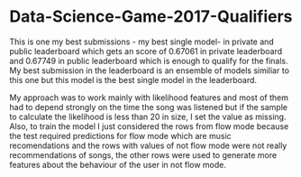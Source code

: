 # Data-Science-Game-2017-Qualifiers

This is one my best submissions - my best single model- in private and public leaderboard which gets an score of 0.67061 in private leaderboard and 0.67749 in public leaderboard which is enough to qualify for the finals. My best submission in the leaderboard is an ensemble of models similiar to this one but this model is the best single model in the leaderboard.

My approach was to work mainly with likelihood features and most of them had to depend strongly on the time the song was listened but if the sample to calculate the likelihood is less than 20 in size, I set the value as missing. Also, to train the model I just considered the rows from flow mode because the test required predictions for flow mode which are music recomendations and the rows with values of not flow mode were not really recommendations of songs, the other rows were used to generate more features about the behaviour of the user in not flow mode.


